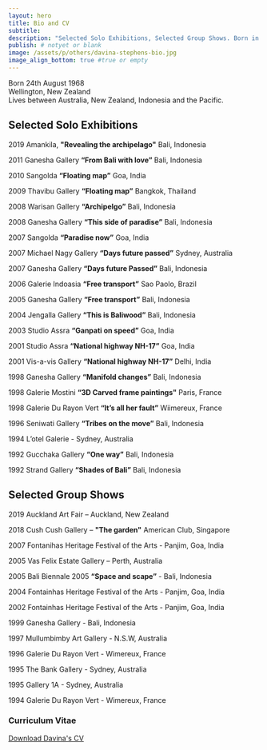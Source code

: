 ```yaml
---
layout: hero
title: Bio and CV
subtitle:
description: "Selected Solo Exhibitions, Selected Group Shows. Born in Wellington, New Zealand, Davina has been living between Australia, Indonesia and the Pacific. She exhibited in Thailand, Brazil, USA, India, Singapore, France, Indonesia and Australia."
publish: # notyet or blank
image: /assets/p/others/davina-stephens-bio.jpg
image_align_bottom: true #true or empty
---
```


Born 24th August 1968  
Wellington, New Zealand  
Lives between Australia, New Zealand, Indonesia and the Pacific.


## Selected Solo Exhibitions

2019 Amankila, **"Revealing the archipelago"** Bali, Indonesia

2011 Ganesha Gallery **“From Bali with love”** Bali, Indonesia

2010 Sangolda **“Floating map”** Goa, India

2009 Thavibu Gallery **“Floating map”** Bangkok, Thailand

2008 Warisan Gallery **“Archipelgo”** Bali, Indonesia

2008 Ganesha Gallery **“This side of paradise”** Bali, Indonesia

2007 Sangolda **“Paradise now”** Goa, India

2007 Michael Nagy Gallery **“Days future passed”** Sydney, Australia

2007 Ganesha Gallery **“Days future Passed”** Bali, Indonesia

2006 Galerie Indoasia **“Free transport”** Sao Paolo, Brazil

2005 Ganesha Gallery **“Free transport”** Bali, Indonesia

2004 Jengalla Gallery **“This is Baliwood”** Bali, Indonesia

2003 Studio Assra **“Ganpati on speed”** Goa, India

2001 Studio Assra **“National highway NH-17”** Goa, India

2001 Vis-a-vis Gallery **“National highway NH-17”** Delhi, India

1998 Ganesha Gallery **“Manifold changes”** Bali, Indonesia

1998 Galerie Mostini **“3D Carved frame paintings"** Paris, France

1998 Galerie Du Rayon Vert **“It’s all her fault”** Wiimereux, France

1996 Seniwati Gallery **“Tribes on the move”** Bali, Indonesia

1994 L’otel Galerie - Sydney, Australia

1992 Gucchaka Gallery **“One way”** Bali, Indonesia

1992 Strand Gallery **“Shades of Bali”** Bali, Indonesia


## Selected Group Shows

2019 Auckland Art Fair – Auckland, New Zealand

2018 Cush Cush Gallery – **"The garden"** American Club, Singapore

2007 Fontanihas Heritage Festival of the Arts - Panjim, Goa, India

2005 Vas Felix Estate Gallery – Perth, Australia

2005 Bali Biennale 2005 **“Space and scape”** - Bali, Indonesia

2004 Fontainhas Heritage Festival of the Arts - Panjim, Goa, India

2002 Fontainhas Heritage Festival of the Arts - Panjim, Goa, India

1999 Ganesha Gallery - Bali, Indonesia

1997 Mullumbimby Art Gallery - N.S.W, Australia

1996 Galerie Du Rayon Vert - Wimereux, France

1995 The Bank Gallery - Sydney, Australia

1995 Gallery 1A - Sydney, Australia

1994 Galerie Du Rayon Vert - Wimereux, France



### Curriculum Vitae

[Download Davina's CV](https://davinastephens.com/assets/pdf/Davina-Stephens-cv.pdf)

